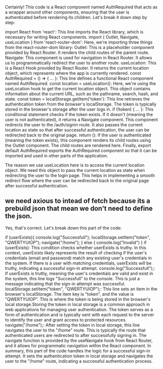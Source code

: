 Certainly! This code is a React component named AuthRequired that acts as a wrapper around other components, ensuring that the user is authenticated before rendering its children. Let's break it down step by step:

import React from 'react': This line imports the React library, which is necessary for writing React components.
import { Outlet, Navigate, useLocation } from 'react-router-dom': Here, we're importing three things from the react-router-dom library:
Outlet: This is a placeholder component provided by React Router. It renders the child routes of the parent route.
Navigate: This component is used for navigation in React Router. It allows us to programmatically redirect the user to another route.
useLocation: This is a React Hook provided by React Router. It returns the current location object, which represents where the app is currently rendered.
const AuthRequired = () => { ... }: This line defines a functional React component named AuthRequired.
const location = useLocation(): Here, we're using the useLocation hook to get the current location object. This object contains information about the current URL, such as the pathname, search, hash, and state.
const token = localStorage.getItem('token'): This line retrieves the authentication token from the browser's localStorage. The token is typically stored in the browser's storage after the user logs in.
if (!token) { ... }: This conditional statement checks if the token exists. If it doesn't (meaning the user is not authenticated), it returns a Navigate component. This component redirects the user to the /auth/signin route. It also passes the current location as state so that after successful authentication, the user can be redirected back to the original page.
return (<Outlet />): If the user is authenticated (meaning the token exists), this component renders its child routes using the Outlet component. The child routes are rendered here.
Finally, export default AuthRequired exports the AuthRequired component so that it can be imported and used in other parts of the application.

The reason we use useLocation here is to access the current location object. We need this object to pass the current location as state when redirecting the user to the login page. This helps in implementing a smooth redirect flow where the user can be redirected back to the original page after successful authentication.

## we need axious to intead of fetch because its a prebuild json that mean we don't need to define the json. 


Yes, that's correct. Let's break down this part of the code:


if (userExists){
  console.log("Successfull");
  localStorage.setItem("token", "QWERTYUIOP");
  navigate("/home");
}
else {
  console.log("Invalid")
}
if (userExists): This condition checks whether userExists is truthy. In this context, userExists likely represents the result of checking if the user's credentials (email and password) match any existing user's credentials in the system. If there is a user with matching credentials, userExists will be truthy, indicating a successful sign-in attempt.
console.log("Successfull");: If userExists is truthy, meaning the user's credentials are valid and exist in the system, this line logs "Successfull" to the console. This is just a message indicating that the sign-in attempt was successful.
localStorage.setItem("token", "QWERTYUIOP");: This line sets an item in the browser's localStorage. The item key is "token", and the value is "QWERTYUIOP". This is where the token is being stored in the browser's local storage.Storing the token in local storage is a common approach in web applications for managing user authentication. The token serves as a form of authentication and is typically sent with each request to the server to identify the user and grant access to protected resources.
navigate("/home");: After setting the token in local storage, this line navigates the user to the "/home" route. This is typically the route that authenticated users are redirected to after successfully signing in. The navigate function is provided by the useNavigate hook from React Router, and it allows for programmatic navigation within the React component.
In summary, this part of the code handles the logic for a successful sign-in attempt. It sets the authentication token in local storage and navigates the user to the "/home" route, indicating a successful authentication process.

